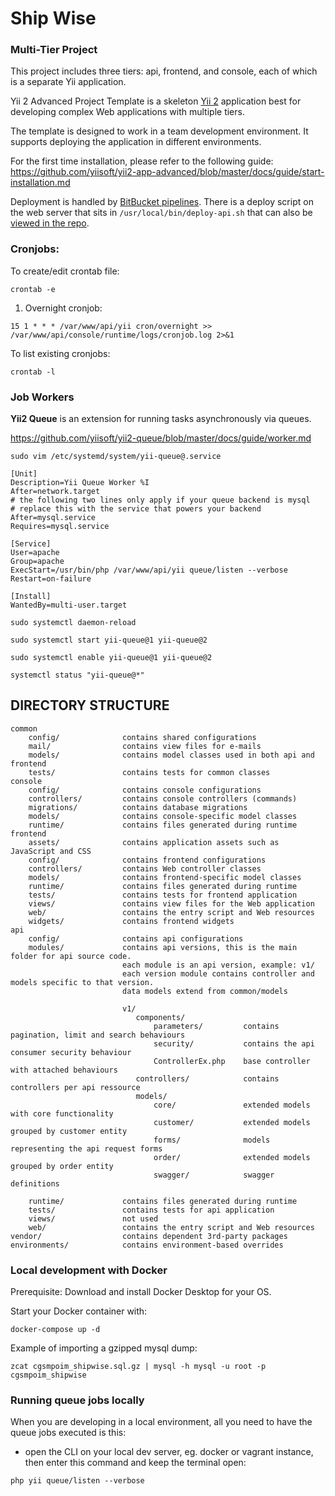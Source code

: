 # Ship Wise 
### Multi-Tier Project

This project includes three tiers: api, frontend, and console, each of which
is a separate Yii application.

Yii 2 Advanced Project Template is a skeleton [Yii 2](http://www.yiiframework.com/) application best for
developing complex Web applications with multiple tiers.

The template is designed to work in a team development environment. It supports
deploying the application in different environments.

For the first time installation, please refer to the following guide: 
https://github.com/yiisoft/yii2-app-advanced/blob/master/docs/guide/start-installation.md



Deployment is handled by [BitBucket pipelines](bitbucket-pipelines.yml). There is a deploy script on the web server that
sits in `/usr/local/bin/deploy-api.sh` that can also be [viewed in the repo](deploy-api.sh).


### Cronjobs:

To create/edit crontab file:

```
crontab -e
```

1. Overnight cronjob:

```
15 1 * * * /var/www/api/yii cron/overnight >> /var/www/api/console/runtime/logs/cronjob.log 2>&1
```

To list existing cronjobs:

```
crontab -l
```


### Job Workers

**Yii2 Queue** is an extension for running tasks asynchronously via queues.

https://github.com/yiisoft/yii2-queue/blob/master/docs/guide/worker.md


`sudo vim /etc/systemd/system/yii-queue@.service`

```
[Unit]
Description=Yii Queue Worker %I
After=network.target
# the following two lines only apply if your queue backend is mysql
# replace this with the service that powers your backend
After=mysql.service
Requires=mysql.service

[Service]
User=apache
Group=apache
ExecStart=/usr/bin/php /var/www/api/yii queue/listen --verbose
Restart=on-failure

[Install]
WantedBy=multi-user.target
```

`sudo systemctl daemon-reload`

`sudo systemctl start yii-queue@1 yii-queue@2`

`sudo systemctl enable yii-queue@1 yii-queue@2`

`systemctl status "yii-queue@*"`

DIRECTORY STRUCTURE
-------------------

```
common
    config/              contains shared configurations
    mail/                contains view files for e-mails
    models/              contains model classes used in both api and frontend
    tests/               contains tests for common classes    
console
    config/              contains console configurations
    controllers/         contains console controllers (commands)
    migrations/          contains database migrations
    models/              contains console-specific model classes
    runtime/             contains files generated during runtime
frontend
    assets/              contains application assets such as JavaScript and CSS
    config/              contains frontend configurations
    controllers/         contains Web controller classes
    models/              contains frontend-specific model classes
    runtime/             contains files generated during runtime
    tests/               contains tests for frontend application
    views/               contains view files for the Web application
    web/                 contains the entry script and Web resources
    widgets/             contains frontend widgets
api
    config/              contains api configurations
    modules/             contains api versions, this is the main folder for api source code.
                         each module is an api version, example: v1/
                         each version module contains controller and models specific to that version.
                         data models extend from common/models
                         
                         v1/
                            components/
                                parameters/         contains pagination, limit and search behaviours
                                security/           contains the api consumer security behaviour
                                ControllerEx.php    base controller with attached behaviours
                            controllers/            contains controllers per api ressource
                            models/
                                core/               extended models with core functionality
                                customer/           extended models grouped by customer entity
                                forms/              models representing the api request forms
                                order/              extended models grouped by order entity
                                swagger/            swagger definitions
                            
    runtime/             contains files generated during runtime
    tests/               contains tests for api application
    views/               not used
    web/                 contains the entry script and Web resources
vendor/                  contains dependent 3rd-party packages
environments/            contains environment-based overrides
```

### Local development with Docker

Prerequisite: Download and install Docker Desktop for your OS.

Start your Docker container with:

`docker-compose up -d`


Example of importing a gzipped mysql dump:

`zcat cgsmpoim_shipwise.sql.gz | mysql -h mysql -u root -p cgsmpoim_shipwise`

### Running queue jobs locally

When you are developing in a local environment, all you need to have the queue jobs executed is this:

- open the CLI on your local dev server, eg. docker or vagrant instance, then enter this command and keep the terminal open:

`php yii queue/listen --verbose`

